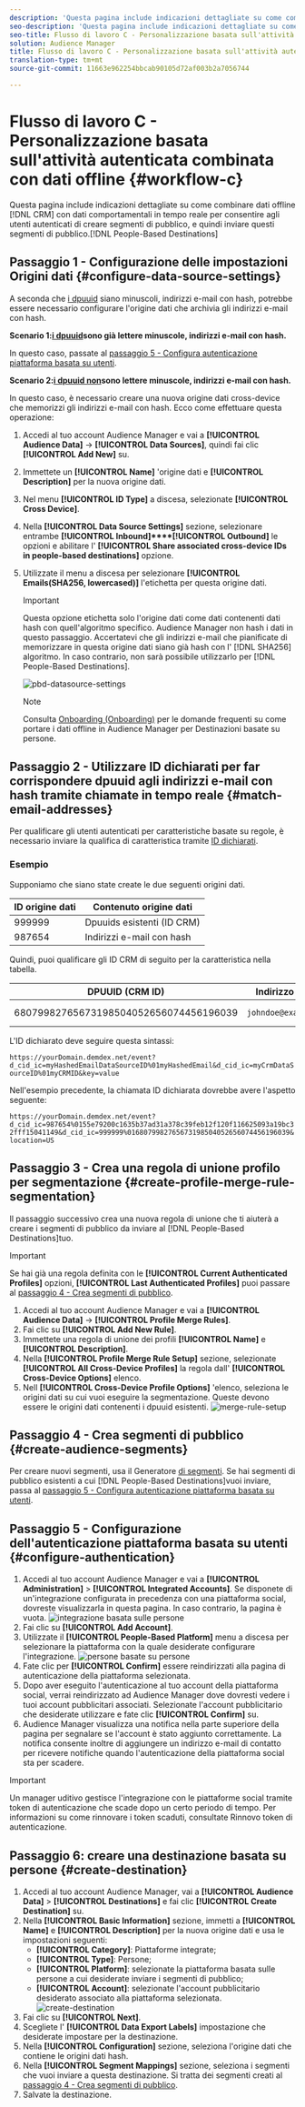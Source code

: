 ```yaml
---
description: 'Questa pagina include indicazioni dettagliate su come combinare dati CRM offline con dati comportamentali in tempo reale per gli utenti autenticati per la creazione di segmenti di pubblico, quindi inviare questi segmenti di pubblico alle destinazioni basate su persone. '
seo-description: 'Questa pagina include indicazioni dettagliate su come combinare dati CRM offline con dati comportamentali in tempo reale per gli utenti autenticati per la creazione di segmenti di pubblico, quindi inviare questi segmenti di pubblico alle destinazioni basate su persone.  '
seo-title: Flusso di lavoro C - Personalizzazione basata sull'attività autenticata combinata con dati offline
solution: Audience Manager
title: Flusso di lavoro C - Personalizzazione basata sull'attività autenticata combinata con dati offline
translation-type: tm+mt
source-git-commit: 11663e962254bbcab90105d72af003b2a7056744

---
```



# Flusso di lavoro C - Personalizzazione basata sull'attività autenticata combinata con dati offline {#workflow-c}

Questa pagina include indicazioni dettagliate su come combinare dati offline [!DNL CRM] con dati comportamentali in tempo reale per consentire agli utenti autenticati di creare segmenti di pubblico, e quindi inviare questi segmenti di pubblico.[!DNL People-Based Destinations]

## Passaggio 1 - Configurazione delle impostazioni Origini dati {#configure-data-source-settings}

A seconda che [i dpuuid](../../reference/ids-in-aam.md) siano minuscoli, indirizzi e-mail con hash, potrebbe essere necessario configurare l'origine dati che archivia gli indirizzi e-mail con hash.

**Scenario 1:[i dpuuid](../../reference/ids-in-aam.md)sono già lettere minuscole, indirizzi e-mail con hash.**

In questo caso, passate al [passaggio 5 - Configura autenticazione piattaforma basata su utenti](#configure-authentication).

**Scenario 2:[i dpuuid non](../../reference/ids-in-aam.md)sono lettere minuscole, indirizzi e-mail con hash.**

In questo caso, è necessario creare una nuova origine dati cross-device che memorizzi gli indirizzi e-mail con hash. Ecco come effettuare questa operazione:

1. Accedi al tuo account Audience Manager e vai a **[!UICONTROL Audience Data]** -&gt; **[!UICONTROL Data Sources]**, quindi fai clic **[!UICONTROL Add New]** su.
1. Immettete un **[!UICONTROL Name]** 'origine dati e **[!UICONTROL Description]** per la nuova origine dati.
1. Nel menu **[!UICONTROL ID Type]** a discesa, selezionate **[!UICONTROL Cross Device]**.
1. Nella **[!UICONTROL Data Source Settings]** sezione, selezionare entrambe **[!UICONTROL Inbound]****[!UICONTROL Outbound]** le opzioni e abilitare l' **[!UICONTROL Share associated cross-device IDs in people-based destinations]** opzione.
1. Utilizzate il menu a discesa per selezionare **[!UICONTROL Emails(SHA256, lowercased)]** l'etichetta per questa origine dati.
   >[!IMPORTANT]
   >
   >Questa opzione etichetta solo l'origine dati come dati contenenti dati hash con quell'algoritmo specifico. Audience Manager non hash i dati in questo passaggio. Accertatevi che gli indirizzi e-mail che pianificate di memorizzare in questa origine dati siano già hash con l' [!DNL SHA256] algoritmo. In caso contrario, non sarà possibile utilizzarlo per [!DNL People-Based Destinations].

   ![pbd-datasource-settings](assets/pbd-ds-config.png)

   >[!NOTE]
   >
   > Consulta [Onboarding (Onboarding)](people-based-destinations-prerequisites.md#data-onboarding) per le domande frequenti su come portare i dati offline in Audience Manager per Destinazioni basate su persone.

## Passaggio 2 - Utilizzare ID dichiarati per far corrispondere dpuuid agli indirizzi e-mail con hash tramite chiamate in tempo reale {#match-email-addresses}

Per qualificare gli utenti autenticati per caratteristiche basate su regole, è necessario inviare la qualifica di caratteristica tramite [ID dichiarati](../declared-ids.md).

### Esempio 

Supponiamo che siano state create le due seguenti origini dati.

| ID origine dati | Contenuto origine dati |
|---|---|
| 999999 | Dpuuids esistenti (ID CRM) |
| 987654 | Indirizzi e-mail con hash |

Quindi, puoi qualificare gli ID CRM di seguito per la caratteristica nella tabella.

| DPUUID (CRM ID) | Indirizzo e-mail | Indirizzo e-mail con hash | Caratteristica |
|---|---|---|---|
| 68079982765673198504052656074456196039 | `johndoe@example.com` | 55e79200c1635b37ad31a378c39feb12f120f116625093a19bc32fff15041149 | posizione = US |

L'ID dichiarato deve seguire questa sintassi:

`https://yourDomain.demdex.net/event?d_cid_ic=myHashedEmailDataSourceID%01myHashedEmail&d_cid_ic=myCrmDataSourceID%01myCRMID&key=value`

Nell'esempio precedente, la chiamata ID dichiarata dovrebbe avere l'aspetto seguente:

`https://yourDomain.demdex.net/event?d_cid_ic=987654%0155e79200c1635b37ad31a378c39feb12f120f116625093a19bc32fff15041149&d_cid_ic=999999%0168079982765673198504052656074456196039&location=US`

## Passaggio 3 - Crea una regola di unione profilo per segmentazione {#create-profile-merge-rule-segmentation}

Il passaggio successivo crea una nuova regola di unione che ti aiuterà a creare i segmenti di pubblico da inviare al [!DNL People-Based Destinations]tuo.

>[!IMPORTANT]
>
>Se hai già una regola definita con le **[!UICONTROL Current Authenticated Profiles]** opzioni, **[!UICONTROL Last Authenticated Profiles]** puoi passare al [passaggio 4 - Crea segmenti di pubblico](#create-audience-segments).

1. Accedi al tuo account Audience Manager e vai a **[!UICONTROL Audience Data]** -&gt; **[!UICONTROL Profile Merge Rules]**.
2. Fai clic su **[!UICONTROL Add New Rule]**.
3. Immettete una regola di unione dei profili **[!UICONTROL Name]** e **[!UICONTROL Description]**.
4. Nella **[!UICONTROL Profile Merge Rule Setup]** sezione, selezionate **[!UICONTROL All Cross-Device Profiles]** la regola dall' **[!UICONTROL Cross-Device Options]** elenco.
5. Nell **[!UICONTROL Cross-Device Profile Options]** 'elenco, seleziona le origini dati su cui vuoi eseguire la segmentazione. Queste devono essere le origini dati contenenti i dpuuid esistenti.
   ![merge-rule-setup](assets/pbd-pmr-combined.png)

## Passaggio 4 - Crea segmenti di pubblico {#create-audience-segments}

Per creare nuovi segmenti, usa il Generatore [di segmenti](../segments/segment-builder.md). Se hai segmenti di pubblico esistenti a cui [!DNL People-Based Destinations]vuoi inviare, passa al [passaggio 5 - Configura autenticazione piattaforma basata su utenti](#configure-authentication).

## Passaggio 5 - Configurazione dell'autenticazione piattaforma basata su utenti {#configure-authentication}

1. Accedi al tuo account Audience Manager e vai a **[!UICONTROL Administration]** &gt; **[!UICONTROL Integrated Accounts]**. Se disponete di un'integrazione configurata in precedenza con una piattaforma social, dovreste visualizzarla in questa pagina. In caso contrario, la pagina è vuota.
   ![integrazione basata sulle persone](assets/pbd-config.png)
2. Fai clic su **[!UICONTROL Add Account]**.
3. Utilizzate il **[!UICONTROL People-Based Platform]** menu a discesa per selezionare la piattaforma con la quale desiderate configurare l'integrazione.
   ![persone basate su persone](assets/pbd-add.png)
4. Fate clic per **[!UICONTROL Confirm]** essere reindirizzati alla pagina di autenticazione della piattaforma selezionata.
5. Dopo aver eseguito l'autenticazione al tuo account della piattaforma social, verrai reindirizzato ad Audience Manager dove dovresti vedere i tuoi account pubblicitari associati. Selezionate l'account pubblicitario che desiderate utilizzare e fate clic **[!UICONTROL Confirm]** su.
6. Audience Manager visualizza una notifica nella parte superiore della pagina per segnalare se l'account è stato aggiunto correttamente. La notifica consente inoltre di aggiungere un indirizzo e-mail di contatto per ricevere notifiche quando l'autenticazione della piattaforma social sta per scadere.

>[!IMPORTANT]
>
>Un manager uditivo gestisce l'integrazione con le piattaforme social tramite token di autenticazione che scade dopo un certo periodo di tempo. Per informazioni su come rinnovare i token scaduti, consultate Rinnovo token di autenticazione.

## Passaggio 6: creare una destinazione basata su persone {#create-destination}

1. Accedi al tuo account Audience Manager, vai a **[!UICONTROL Audience Data]** &gt; **[!UICONTROL Destinations]** e fai clic **[!UICONTROL Create Destination]** su.
1. Nella **[!UICONTROL Basic Information]** sezione, immetti a **[!UICONTROL Name]** e **[!UICONTROL Description]** per la nuova origine dati e usa le impostazioni seguenti:
   * **[!UICONTROL Category]**: Piattaforme integrate;
   * **[!UICONTROL Type]**: Persone;
   * **[!UICONTROL Platform]**: selezionate la piattaforma basata sulle persone a cui desiderate inviare i segmenti di pubblico;
   * **[!UICONTROL Account]**: selezionate l'account pubblicitario desiderato associato alla piattaforma selezionata.
      ![create-destination](assets/pbd-create-destination.png)
1. Fai clic su **[!UICONTROL Next]**.
1. Scegliete l' **[!UICONTROL Data Export Labels]** impostazione che desiderate impostare per la destinazione.
1. Nella **[!UICONTROL Configuration]** sezione, seleziona l'origine dati che contiene le origini dati hash.
1. Nella **[!UICONTROL Segment Mappings]** sezione, seleziona i segmenti che vuoi inviare a questa destinazione. Si tratta dei segmenti creati al [passaggio 4 - Crea segmenti di pubblico](#create-audience-segments).
1. Salvate la destinazione.
